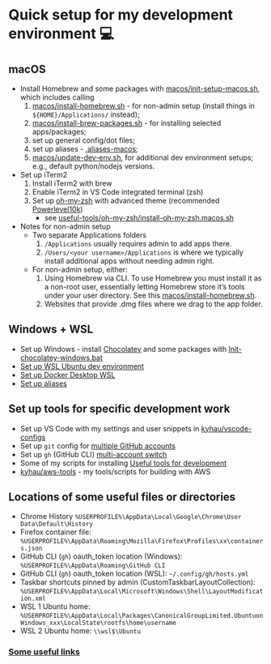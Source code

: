 # Quick setup for my development environment 💻

## macOS
- Install Homebrew and some packages with [macos/init-setup-macos.sh](macos/init-setup-macos.sh), which includes calling
    1. [macos/install-homebrew.sh](macos/install-homebrew.sh) - for non-admin setup (install things in `${HOME}/Applications/` instead);
    2. [macos/install-brew-packages.sh](macos/install-brew-packages.sh) - for installing selected apps/packages;
    3. set up general config/dot files;
    4. set up aliases - [.aliases-macos](.aliases-macos);
    5. [macos/update-dev-env.sh](macos/update-dev-env.sh), for additional dev environment setups; e.g., default python/nodejs versions.
- Set up iTerm2
    1. Install iTerm2 with brew
    2. Enable iTerm2 in VS Code integrated terminal (zsh)
    3. Set up [oh-my-zsh](https://github.com/ohmyzsh/ohmyzsh/wiki/Installing-ZSH) with advanced theme (recommended [Powerlevel10k](https://github.com/romkatv/powerlevel10k))
        - see [useful-tools/oh-my-zsh/install-oh-my-zsh.macos.sh](./useful-tools/oh-my-zsh/install-oh-my-zsh.macos.sh)
- Notes for non-admin setup
    - Two separate Applications folders
        1. `/Applications` usually requires admin to add apps there.
        2. `/Users/<your username>/Applications` is where we typically install additional apps without needing admin right.
    - For non-admin setup, either:
        1. Using Homebrew via CLI. To use Homebrew you must install it as a non-root user, essentially letting Homebrew store it’s tools under your user directory. See this [macos/install-homebrew.sh](macos/install-homebrew.sh).
        2. Websites that provide .dmg files where we drag to the app folder.

## Windows + WSL
- Set up Windows - install [Chocolatey](https://chocolatey.org) and some packages with [Init-chocolatey-windows.bat](./windows/chocolatey/Init-chocolatey-windows.bat)
- [Set up WSL Ubuntu dev environment](./windows/WSL.md)
- [Set up Docker Desktop WSL](./windows/Docker.md)
- [Set up aliases](./.aliases)

## Set up tools for specific development work
- Set up VS Code with my settings and user snippets in [kyhau/vscode-configs](https://github.com/kyhau/vscode-configs)
- Set up `git` config for [multiple GitHub accounts](https://blog.gitguardian.com/8-easy-steps-to-set-up-multiple-git-accounts/)
- Set up `gh` (GitHub CLI) [multi-account switch](https://gist.github.com/yermulnik/017837c01879ed3c7489cc7cf749ae47)
- Some of my scripts for installing [Useful tools for development](./useful-tools/)
- [kyhau/aws-tools](https://github.com/kyhau/aws-tools/) - my tools/scripts for building with AWS

## Locations of some useful files or directories
- Chrome History `%USERPROFILE%\AppData\Local\Google\Chrome\User Data\Default\History`
- Firefox container file: `%USERPROFILE%\AppData\Roaming\Mozilla\Firefox\Profiles\xx\containers.json`
- GitHub CLI (`gh`) oauth_token location (Windows): `%USERPROFILE%\AppData\Roaming\GitHub CLI`
- GitHub CLI (`gh`) oauth_token location (WSL): `~/.config/gh/hosts.yml`
- Taskbar shortcuts pinned by admin (CustomTaskbarLayoutCollection): `%USERPROFILE%\AppData\Local\Microsoft\Windows\Shell\LayoutModification.xml`
- WSL 1 Ubuntu home: `%USERPROFILE%\AppData\Local\Packages\CanonicalGroupLimited.UbuntuonWindows_xxx\LocalState\rootfs\home\username`
- WSL 2 Ubuntu home: `\\wsl$\Ubuntu`

### [Some useful links](./quick-notes/UsefulLinks.md)
